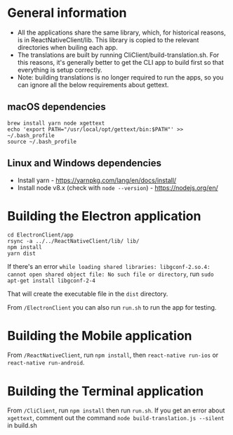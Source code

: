 # General information

- All the applications share the same library, which, for historical reasons, is in ReactNativeClient/lib. This library is copied to the relevant directories when builing each app.
- The translations are built by running CliClient/build-translation.sh. For this reasons, it's generally better to get the CLI app to build first so that everything is setup correctly.
- Note: building translations is no longer required to run the apps, so you can ignore all the below requirements about gettext.

## macOS dependencies

    brew install yarn node xgettext
    echo 'export PATH="/usr/local/opt/gettext/bin:$PATH"' >> ~/.bash_profile
    source ~/.bash_profile

## Linux and Windows dependencies

- Install yarn - https://yarnpkg.com/lang/en/docs/install/
- Install node v8.x (check with `node --version`) - https://nodejs.org/en/

# Building the Electron application

```
cd ElectronClient/app
rsync -a ../../ReactNativeClient/lib/ lib/
npm install
yarn dist
```

If there's an error `while loading shared libraries: libgconf-2.so.4: cannot open shared object file: No such file or directory`, run `sudo apt-get install libgconf-2-4`

That will create the executable file in the `dist` directory.

From `/ElectronClient` you can also run `run.sh` to run the app for testing.

# Building the Mobile application

From `/ReactNativeClient`, run `npm install`, then `react-native run-ios` or `react-native run-android`.

# Building the Terminal application

From `/CliClient`, run `npm install` then run `run.sh`. If you get an error about `xgettext`, comment out the command `node build-translation.js --silent` in build.sh
